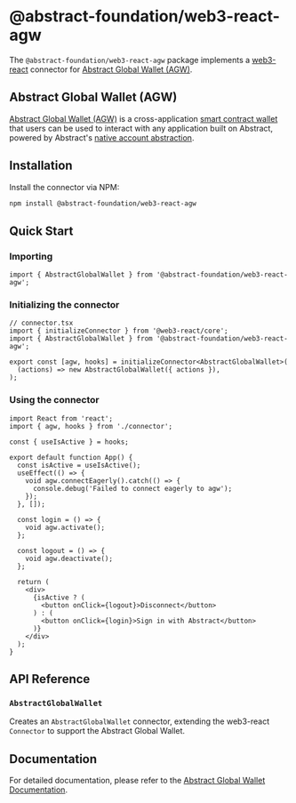 # @abstract-foundation/web3-react-agw

The `@abstract-foundation/web3-react-agw` package implements a [web3-react](https://github.com/Uniswap/web3-react) connector for [Abstract Global Wallet (AGW)](https://docs.abs.xyz/overview).

## Abstract Global Wallet (AGW)

[Abstract Global Wallet (AGW)](https://docs.abs.xyz/overview) is a cross-application [smart contract wallet](https://docs.abs.xyz/how-abstract-works/native-account-abstraction/smart-contract-wallets) that users can be used to interact with any application built on Abstract, powered by Abstract's [native account abstraction](https://docs.abs.xyz/how-abstract-works/native-account-abstraction).

## Installation

Install the connector via NPM:

```bash
npm install @abstract-foundation/web3-react-agw
```

## Quick Start

### Importing

```tsx
import { AbstractGlobalWallet } from '@abstract-foundation/web3-react-agw';
```

### Initializing the connector

```tsx
// connector.tsx
import { initializeConnector } from '@web3-react/core';
import { AbstractGlobalWallet } from '@abstract-foundation/web3-react-agw';

export const [agw, hooks] = initializeConnector<AbstractGlobalWallet>(
  (actions) => new AbstractGlobalWallet({ actions }),
);
```

### Using the connector

```tsx
import React from 'react';
import { agw, hooks } from './connector';

const { useIsActive } = hooks;

export default function App() {
  const isActive = useIsActive();
  useEffect(() => {
    void agw.connectEagerly().catch(() => {
      console.debug('Failed to connect eagerly to agw');
    });
  }, []);

  const login = () => {
    void agw.activate();
  };

  const logout = () => {
    void agw.deactivate();
  };

  return (
    <div>
      {isActive ? (
        <button onClick={logout}>Disconnect</button>
      ) : (
        <button onClick={login}>Sign in with Abstract</button>
      )}
    </div>
  );
}
```

## API Reference

### `AbstractGlobalWallet`

Creates an `AbstractGlobalWallet` connector, extending the web3-react `Connector` to support the Abstract Global Wallet.

## Documentation

For detailed documentation, please refer to the [Abstract Global Wallet Documentation](https://docs.abs.xyz/how-abstract-works/abstract-global-wallet/overview).
